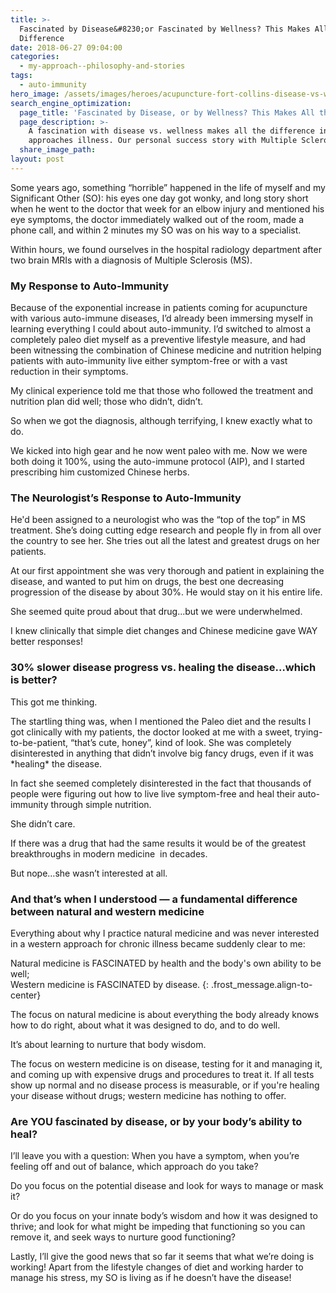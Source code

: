 ```yaml
---
title: >-
  Fascinated by Disease&#8230;or Fascinated by Wellness? This Makes All the
  Difference
date: 2018-06-27 09:04:00
categories:
  - my-approach--philosophy-and-stories
tags:
  - auto-immunity
hero_image: /assets/images/heroes/acupuncture-fort-collins-disease-vs-wellness.jpg
search_engine_optimization:
  page_title: 'Fascinated by Disease, or by Wellness? This Makes All the Difference'
  page_description: >-
    A fascination with disease vs. wellness makes all the difference in how one
    approaches illness. Our personal success story with Multiple Sclerosis, MS.
  share_image_path:
layout: post
---
```


Some years ago, something “horrible” happened in the life of myself and my Significant Other (SO): his eyes one day got wonky, and long story short when he went to the doctor that week for an elbow injury and mentioned his eye symptoms, the doctor immediately walked out of the room, made a phone call, and within 2 minutes my SO was on his way to a specialist.

Within hours, we found ourselves in the hospital radiology department after two brain MRIs with a diagnosis of Multiple Sclerosis (MS).

### My Response to Auto-Immunity

Because of the exponential increase in patients coming for acupuncture with various auto-immune diseases, I’d already been immersing myself in learning everything I could about auto-immunity. I’d switched to almost a completely paleo diet myself as a preventive lifestyle measure, and had been witnessing the combination of Chinese medicine and nutrition helping patients with auto-immunity live either symptom-free or with a vast reduction in their symptoms.

My clinical experience told me that those who followed the treatment and nutrition plan did well; those who didn’t, didn’t.

So when we got the diagnosis, although terrifying, I knew exactly what to do.

We kicked into high gear and he now went paleo with me. Now we were both doing it 100%, using the auto-immune protocol (AIP), and I started prescribing him customized Chinese herbs.

### The Neurologist’s Response to Auto-Immunity

He'd been assigned to a neurologist who was the “top of the top” in MS treatment. She’s doing cutting edge research and people fly in from all over the country to see her. She tries out all the latest and greatest drugs on her patients.

At our first appointment she was very thorough and patient in explaining the disease, and wanted to put him on drugs, the best one decreasing progression of the disease by about 30%. He would stay on it his entire life.&nbsp;

She seemed quite proud about that drug...but we were underwhelmed.

I knew clinically that simple diet changes and Chinese medicine gave WAY better responses!

### 30% slower disease progress vs. healing the disease…which is better?

This got me thinking.

The startling thing was, when I mentioned the Paleo diet and the results I got clinically with my patients, the doctor looked at me with a sweet, trying-to-be-patient, “that’s cute, honey”, kind of look. She was completely disinterested in anything that didn’t involve big fancy drugs, even if it was \*healing\* the disease.

In fact she seemed completely disinterested in the fact that thousands of people were figuring out how to live live symptom-free and heal their auto-immunity through simple nutrition.

She didn’t care.

If there was a drug that had the same results it would be of the greatest breakthroughs in modern medicine&nbsp; in decades.

But nope…she wasn’t interested at all.

### And that’s when I understood — a fundamental difference between natural and western medicine

Everything about why I practice natural medicine and was never interested in a western approach for chronic illness became suddenly clear to me:

Natural medicine is FASCINATED by health and the body's own ability to be well;<br>Western medicine is FASCINATED by disease.
{: .frost_message.align-to-center}

The focus on natural medicine is about everything the body already knows how to do right, about what it was designed to do, and to do well.

It’s about learning to nurture that body wisdom.

The focus on western medicine is on disease, testing for it and managing it, and coming up with expensive drugs and procedures to treat it. If all tests show up normal and no disease process is measurable, or if you're healing your disease without drugs; western medicine has nothing to offer.

### Are YOU fascinated by disease, or by your body’s ability to heal?

I’ll leave you with a question: When you have a symptom, when you’re feeling off and out of balance, which approach do you take?

Do you focus on the potential disease and look for ways to manage or mask it?

Or do you focus on your innate body’s wisdom and how it was designed to thrive; and look for what might be impeding that functioning so you can remove it, and seek ways to nurture good functioning?

Lastly, I’ll give the good news that so far it seems that what we’re doing is working! Apart from the lifestyle changes of diet and working harder to manage his stress, my SO is living as if he doesn’t have the disease!